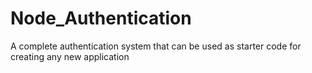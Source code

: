# Node_Authentication
A complete authentication system that can be used as starter code for creating any new application
